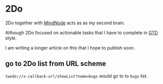 # 2Do

2Do together with [MindNode](mindnode) acts as as my second brain.

Although 2Do focused on actionable tasks that I have to complete in [GTD](http://gettingthingsdone.com/) style.

I am writing a longer article on this that I hope to publish soon.

## go to 2Do list from URL scheme

`twodo://x-callback-url/showList?name=bugs` would go to to `bugs` list.